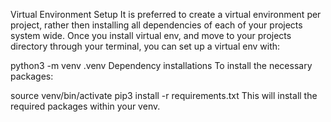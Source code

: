 Virtual Environment Setup
It is preferred to create a virtual environment per project, rather then installing all dependencies of each of your projects system wide. Once you install virtual env, and move to your projects directory through your terminal, you can set up a virtual env with:

python3 -m venv .venv
Dependency installations
To install the necessary packages:

source venv/bin/activate
pip3 install -r requirements.txt
This will install the required packages within your venv.
